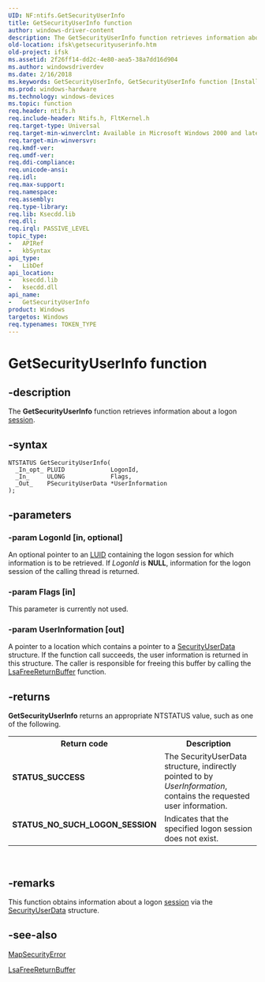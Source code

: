 ```yaml
---
UID: NF:ntifs.GetSecurityUserInfo
title: GetSecurityUserInfo function
author: windows-driver-content
description: The GetSecurityUserInfo function retrieves information about a logon session.
old-location: ifsk\getsecurityuserinfo.htm
old-project: ifsk
ms.assetid: 2f26ff14-dd2c-4e80-aea5-38a7dd16d904
ms.author: windowsdriverdev
ms.date: 2/16/2018
ms.keywords: GetSecurityUserInfo, GetSecurityUserInfo function [Installable File System Drivers], IFSMiscRef_e375e4a8-9702-41b8-b848-0dcbc0a7d9bd.xml, ifsk.getsecurityuserinfo, ntifs/GetSecurityUserInfo
ms.prod: windows-hardware
ms.technology: windows-devices
ms.topic: function
req.header: ntifs.h
req.include-header: Ntifs.h, FltKernel.h
req.target-type: Universal
req.target-min-winverclnt: Available in Microsoft Windows 2000 and later.
req.target-min-winversvr: 
req.kmdf-ver: 
req.umdf-ver: 
req.ddi-compliance: 
req.unicode-ansi: 
req.idl: 
req.max-support: 
req.namespace: 
req.assembly: 
req.type-library: 
req.lib: Ksecdd.lib
req.dll: 
req.irql: PASSIVE_LEVEL
topic_type:
-	APIRef
-	kbSyntax
api_type:
-	LibDef
api_location:
-	ksecdd.lib
-	ksecdd.dll
api_name:
-	GetSecurityUserInfo
product: Windows
targetos: Windows
req.typenames: TOKEN_TYPE
---
```


# GetSecurityUserInfo function


## -description


The <b>GetSecurityUserInfo</b> function retrieves information about a logon <a href="http://go.microsoft.com/fwlink/p/?linkid=121237">session</a>.


## -syntax


````
NTSTATUS GetSecurityUserInfo(
  _In_opt_ PLUID             LogonId,
  _In_     ULONG             Flags,
  _Out_    PSecurityUserData *UserInformation
);
````


## -parameters




### -param LogonId [in, optional]

An optional pointer to an <a href="http://go.microsoft.com/fwlink/p/?linkid=121236">LUID</a> containing the logon session for which information is to be retrieved. If <i>LogonId</i> is <b>NULL</b>, information for the logon session of the calling thread is returned.


### -param Flags [in]

This parameter is currently not used.


### -param UserInformation [out]

A pointer to a location which contains a pointer to a <a href="http://go.microsoft.com/fwlink/p/?linkid=121238">SecurityUserData</a> structure. If the function call succeeds, the user information is returned in this structure. The caller is responsible for freeing this buffer by calling the <a href="http://go.microsoft.com/fwlink/p/?linkid=121239">LsaFreeReturnBuffer</a> function.


## -returns



<b>GetSecurityUserInfo</b> returns an appropriate NTSTATUS value, such as one of the following.

<table>
<tr>
<th>Return code</th>
<th>Description</th>
</tr>
<tr>
<td width="40%">
<dl>
<dt><b>STATUS_SUCCESS</b></dt>
</dl>
</td>
<td width="60%">
The SecurityUserData structure, indirectly pointed to by <i>UserInformation</i>, contains the requested user information.

</td>
</tr>
<tr>
<td width="40%">
<dl>
<dt><b>STATUS_NO_SUCH_LOGON_SESSION</b></dt>
</dl>
</td>
<td width="60%">
Indicates that the specified logon session does not exist.

</td>
</tr>
</table>
 




## -remarks



This function obtains information about a logon <a href="http://go.microsoft.com/fwlink/p/?linkid=121237">session</a> via  the <a href="http://go.microsoft.com/fwlink/p/?linkid=121238">SecurityUserData</a>  structure.




## -see-also

<a href="..\ntifs\nf-ntifs-mapsecurityerror.md">MapSecurityError</a>



<a href="http://go.microsoft.com/fwlink/p/?linkid=121239">LsaFreeReturnBuffer</a>



 

 


